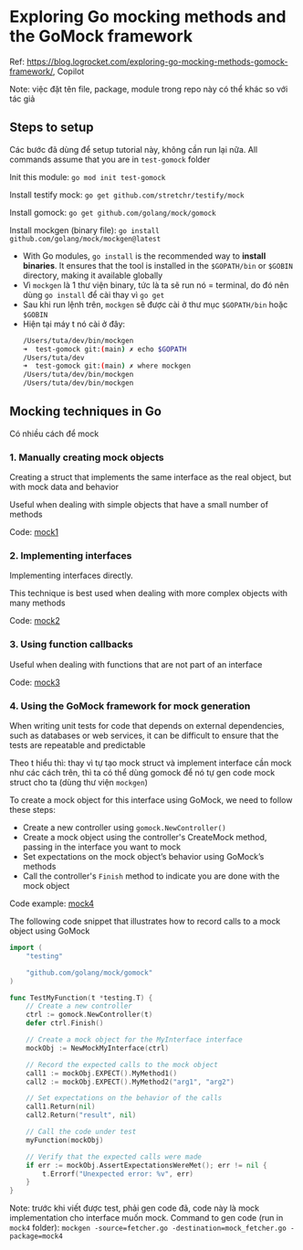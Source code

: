 # Exploring Go mocking methods and the GoMock framework

Ref: https://blog.logrocket.com/exploring-go-mocking-methods-gomock-framework/, Copilot

Note: việc đặt tên file, package, module trong repo này có thể khác so với tác giả

## Steps to setup

Các bước đã dùng để setup tutorial này, không cần run lại nữa. All commands assume that you are in `test-gomock` folder

Init this module: `go mod init test-gomock`

Install testify mock: `go get github.com/stretchr/testify/mock`

Install gomock: `go get github.com/golang/mock/gomock`

Install mockgen (binary file): `go install github.com/golang/mock/mockgen@latest`

- With Go modules, `go install` is the recommended way to **install binaries**. It ensures that the tool is installed in the `$GOPATH/bin` or `$GOBIN` directory, making it available globally
- Vì `mockgen` là 1 thư viện binary, tức là ta sẽ run nó = terminal, do đó nên dùng `go install` để cài thay vì `go get`
- Sau khi run lệnh trên, `mockgen` sẽ được cài ở thư mục `$GOPATH/bin` hoặc `$GOBIN`
- Hiện tại máy t nó cài ở đây:
  ```bash
  /Users/tuta/dev/bin/mockgen
  ➜  test-gomock git:(main) ✗ echo $GOPATH
  /Users/tuta/dev
  ➜  test-gomock git:(main) ✗ where mockgen
  /Users/tuta/dev/bin/mockgen
  /Users/tuta/dev/bin/mockgen
  ```

## Mocking techniques in Go

Có nhiều cách để mock

### 1. Manually creating mock objects

Creating a struct that implements the same interface as the real object, but with mock data and behavior

Useful when dealing with simple objects that have a small number of methods

Code: [mock1](./mock1/mock_test.go)

### 2. Implementing interfaces

Implementing interfaces directly.

This technique is best used when dealing with more complex objects with many methods

Code: [mock2](./mock2/mock_test.go)

### 3. Using function callbacks

Useful when dealing with functions that are not part of an interface

Code: [mock3](./mock3/mock_test.go)

### 4. Using the GoMock framework for mock generation

When writing unit tests for code that depends on external dependencies, such as databases or web services, it can be difficult to ensure that the tests are repeatable and predictable

Theo t hiểu thì: thay vì tự tạo mock struct và implement interface cần mock như các cách trên, thì ta có thể dùng gomock để nó tự gen code mock struct cho ta (dùng thư viện `mockgen`)

To create a mock object for this interface using GoMock, we need to follow these steps:

- Create a new controller using `gomock.NewController()`
- Create a mock object using the controller's CreateMock method, passing in the interface you want to mock
- Set expectations on the mock object’s behavior using GoMock’s methods
- Call the controller's `Finish` method to indicate you are done with the mock object

Code example: [mock4](./mock4/fetch_test.go)

The following code snippet that illustrates how to record calls to a mock object using GoMock

```go
import (
    "testing"

    "github.com/golang/mock/gomock"
)

func TestMyFunction(t *testing.T) {
    // Create a new controller
    ctrl := gomock.NewController(t)
    defer ctrl.Finish()

    // Create a mock object for the MyInterface interface
    mockObj := NewMockMyInterface(ctrl)

    // Record the expected calls to the mock object
    call1 := mockObj.EXPECT().MyMethod1()
    call2 := mockObj.EXPECT().MyMethod2("arg1", "arg2")

    // Set expectations on the behavior of the calls
    call1.Return(nil)
    call2.Return("result", nil)

    // Call the code under test
    myFunction(mockObj)

    // Verify that the expected calls were made
    if err := mockObj.AssertExpectationsWereMet(); err != nil {
        t.Errorf("Unexpected error: %v", err)
    }
}
```

Note: trước khi viết được test, phải gen code đã, code này là mock implementation cho interface muốn mock. Command to gen code (run in `mock4` folder): `mockgen -source=fetcher.go -destination=mock_fetcher.go -package=mock4`
